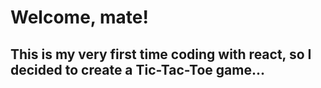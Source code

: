 # **Welcome, mate**!

## This is my very first time coding with react, so I decided to create a Tic-Tac-Toe game...

